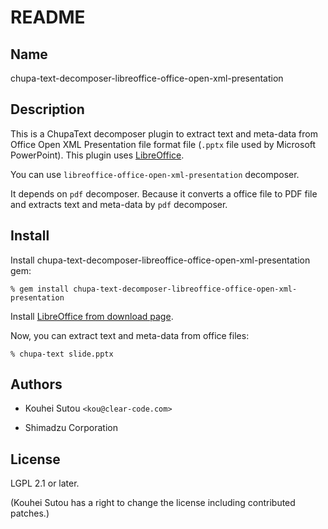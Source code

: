# README

## Name

chupa-text-decomposer-libreoffice-office-open-xml-presentation

## Description

This is a ChupaText decomposer plugin to extract text and meta-data
from Office Open XML Presentation file format file (`.pptx` file used
by Microsoft PowerPoint). This plugin uses
[LibreOffice](https://www.libreoffice.org/).

You can use `libreoffice-office-open-xml-presentation` decomposer.

It depends on `pdf` decomposer. Because it converts a office file to
PDF file and extracts text and meta-data by `pdf` decomposer.

## Install

Install chupa-text-decomposer-libreoffice-office-open-xml-presentation gem:

```
% gem install chupa-text-decomposer-libreoffice-office-open-xml-presentation
```

Install
[LibreOffice from download page](http://www.libreoffice.org/download).

Now, you can extract text and meta-data from office files:

```
% chupa-text slide.pptx
```

## Authors

  * Kouhei Sutou `<kou@clear-code.com>`

  * Shimadzu Corporation

## License

LGPL 2.1 or later.

(Kouhei Sutou has a right to change the license including contributed
patches.)
